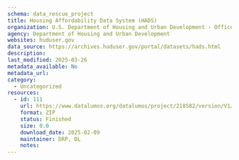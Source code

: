 ```yaml
---
schema: data_rescue_project 
title: Housing Affordability Data System (HADS)
organization: U.S. Department of Housing and Urban Development - Office of Policy Development and Research
agency: Department of Housing and Urban Development
websites: huduser.gov
data_source: https://archives.huduser.gov/portal/datasets/hads.html
description: 
last_modified: 2025-03-26
metadata_available: No
metadata_url: 
category:
  - Uncategorized
resources:
  - id: 111
    url: https://www.datalumos.org/datalumos/project/218582/version/V1/view
    format: ZIP
    status: Finished
    size: 0.0
    download_date: 2025-02-09
    maintainer: DRP, DL
    notes: 
---
```

